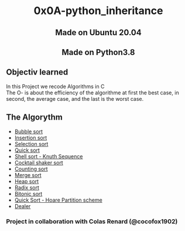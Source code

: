 <h1 align="center">0x0A-python_inheritance</h1>

<h2 align="center">Made on Ubuntu 20.04</h2>
<h2 align="center">Made on Python3.8</h2>

<h2>Objectiv learned</h2>

<p>
In this Project we recode Algorithms in C</br>
The O- is about the efficiency of the algorithme at first the best case, in second, the average case, and the last is the worst case.</br>

<h2>The Algorythm</h2>

- [Bubble sort](https://github.com/Camaltra/sorting_algorithms/blob/master/0-bubble_sort.c)
- [Insertion sort](https://github.com/Camaltra/sorting_algorithms/blob/master/1-insertion_sort_list.c)
- [Selection sort](https://github.com/Camaltra/sorting_algorithms/blob/master/2-selection_sort.c)
- [Quick sort](https://github.com/Camaltra/sorting_algorithms/blob/master/3-quick_sort.c)
- [Shell sort - Knuth Sequence](https://github.com/Camaltra/sorting_algorithms/blob/master/100-shell_sort.c)
- [Cocktail shaker sort](https://github.com/Camaltra/sorting_algorithms/blob/master/101-cocktail_sort_list.c)
- [Counting sort](https://github.com/Camaltra/sorting_algorithms/blob/master/102-counting_sort.c)
- [Merge sort](https://github.com/Camaltra/sorting_algorithms/blob/master/103-merge_sort.c)
- [Heap sort](https://github.com/Camaltra/sorting_algorithms/blob/master/104-heap_sort.c)
- [Radix sort](https://github.com/Camaltra/sorting_algorithms/blob/master/105-radix_sort.c)
- [Bitonic sort](https://github.com/Camaltra/sorting_algorithms/blob/master/106-bitonic_sort.c)
- [Quick Sort - Hoare Partition scheme](https://github.com/Camaltra/sorting_algorithms/blob/master/107-quick_sort_hoare.c)
- [Dealer](https://github.com/Camaltra/sorting_algorithms/blob/master/1000-sort_deck.c)

</p>

<h3>Project in collaboration with Colas Renard (@cocofox1902)</h3>
